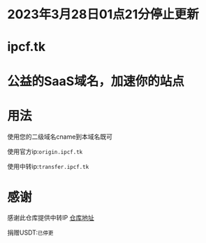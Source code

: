 # 2023年3月28日01点21分停止更新

# ipcf.tk

# 公益的SaaS域名，加速你的站点

# 用法
使用您的二级域名cname到本域名既可

使用官方ip:```origin.ipcf.tk```

使用中转ip:```transfer.ipcf.tk```

# 感谢

感谢此仓库提供中转IP
[仓库地址](https://github.com/ip-scanner/cloudflare)

捐赠USDT:```已停更```
